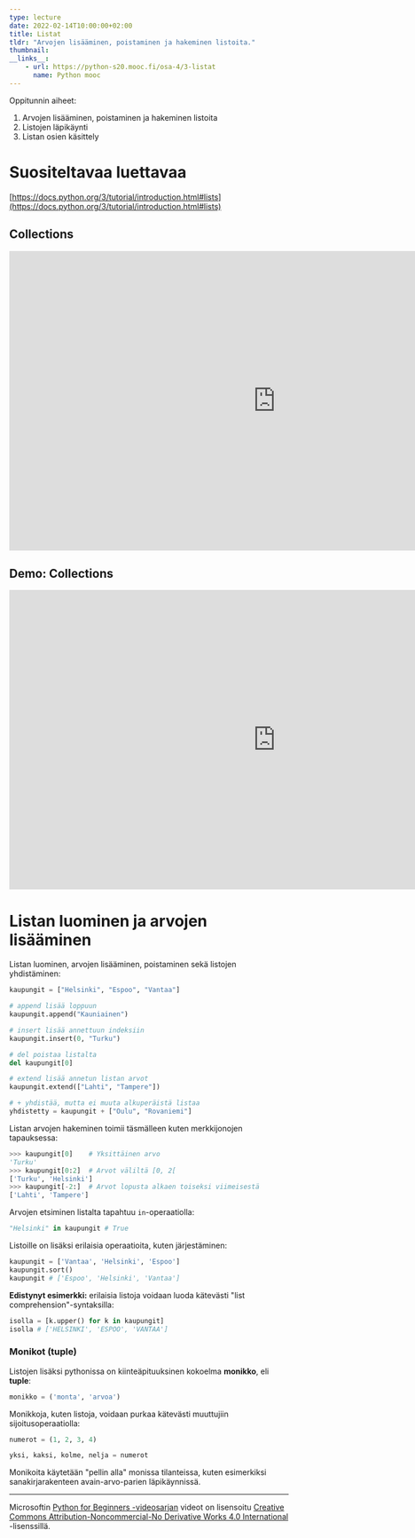 ```yaml
---
type: lecture
date: 2022-02-14T10:00:00+02:00
title: Listat
tldr: "Arvojen lisääminen, poistaminen ja hakeminen listoita."
thumbnail: 
__links__:
    - url: https://python-s20.mooc.fi/osa-4/3-listat
      name: Python mooc
---
```


Oppitunnin aiheet:

1. Arvojen lisääminen, poistaminen ja hakeminen listoita
1. Listojen läpikäynti
1. Listan osien käsittely

# Suositeltavaa luettavaa

[https://docs.python.org/3/tutorial/introduction.html#lists](https://docs.python.org/3/tutorial/introduction.html#lists)



## Collections

<iframe src="https://channel9.msdn.com/Series/Intro-to-Python-Development/Python-for-Beginners-25-of-44-Collections/player" width="960" height="540" allowFullScreen frameBorder="0" title="Python for Beginners [25 of 44] Collections - Microsoft Channel 9 Video"></iframe>

## Demo: Collections

<iframe src="https://channel9.msdn.com/Series/Intro-to-Python-Development/Python-for-Beginners-26-of-44-Demo-Collections/player" width="960" height="540" allowFullScreen frameBorder="0" title="Python for Beginners [26 of 44] Demo: Collections - Microsoft Channel 9 Video"></iframe>



# Listan luominen ja arvojen lisääminen

Listan luominen, arvojen lisääminen, poistaminen sekä listojen yhdistäminen:

```python
kaupungit = ["Helsinki", "Espoo", "Vantaa"]

# append lisää loppuun
kaupungit.append("Kauniainen")

# insert lisää annettuun indeksiin
kaupungit.insert(0, "Turku")

# del poistaa listalta
del kaupungit[0]

# extend lisää annetun listan arvot
kaupungit.extend(["Lahti", "Tampere"])

# + yhdistää, mutta ei muuta alkuperäistä listaa
yhdistetty = kaupungit + ["Oulu", "Rovaniemi"]
```

Listan arvojen hakeminen toimii täsmälleen kuten merkkijonojen tapauksessa:

```python
>>> kaupungit[0]    # Yksittäinen arvo
'Turku'
>>> kaupungit[0:2]  # Arvot väliltä [0, 2[
['Turku', 'Helsinki']
>>> kaupungit[-2:]  # Arvot lopusta alkaen toiseksi viimeisestä
['Lahti', 'Tampere']
```

Arvojen etsiminen listalta tapahtuu `in`-operaatiolla:

```python
"Helsinki" in kaupungit # True
```

Listoille on lisäksi erilaisia operaatioita, kuten järjestäminen:

```python
kaupungit = ['Vantaa', 'Helsinki', 'Espoo']
kaupungit.sort()
kaupungit # ['Espoo', 'Helsinki', 'Vantaa']
```

**Edistynyt esimerkki:** erilaisia listoja voidaan luoda kätevästi "list comprehension"-syntaksilla:

```python
isolla = [k.upper() for k in kaupungit]
isolla # ['HELSINKI', 'ESPOO', 'VANTAA']
```

### Monikot (tuple)

Listojen lisäksi pythonissa on kiinteäpituuksinen kokoelma **monikko**, eli **tuple**:

```python
monikko = ('monta', 'arvoa')
```

Monikkoja, kuten listoja, voidaan purkaa kätevästi muuttujiin sijoitusoperaatiolla:

```python
numerot = (1, 2, 3, 4)

yksi, kaksi, kolme, nelja = numerot
```

Monikoita käytetään "pellin alla" monissa tilanteissa, kuten esimerkiksi sanakirjarakenteen avain-arvo-parien läpikäynnissä.

---

Microsoftin [Python for Beginners -videosarjan](https://channel9.msdn.com/Series/Intro-to-Python-Development/) videot on lisensoitu [Creative Commons Attribution-Noncommercial-No Derivative Works 4.0 International](https://creativecommons.org/licenses/by-nc-nd/4.0/) -lisenssillä.